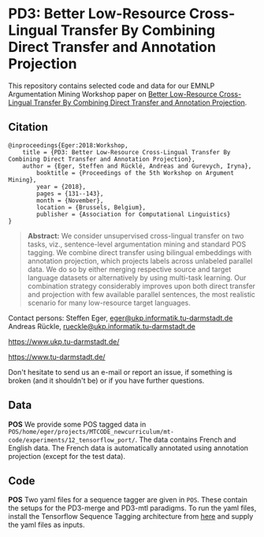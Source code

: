# PD3: Better Low-Resource Cross-Lingual Transfer By Combining Direct Transfer and Annotation Projection 

This repository contains selected code and data for our EMNLP Argumentation Mining Workshop paper on [Better Low-Resource Cross-Lingual Transfer By Combining Direct Transfer and Annotation Projection](https://aclanthology.coli.uni-saarland.de/papers/W18-5216/w18-5216). 

## Citation 

```
@inproceedings{Eger:2018:Workshop,
	title = {PD3: Better Low-Resource Cross-Lingual Transfer By Combining Direct Transfer and Annotation Projection},
	author = {Eger, Steffen and Rücklé, Andreas and Gurevych, Iryna},
        booktitle = {Proceedings of the 5th Workshop on Argument Mining},
        year = {2018},
        pages = {131--143},
        month = {November},
        location = {Brussels, Belgium},
        publisher = {Association for Computational Linguistics}
}
```
> **Abstract:** We consider unsupervised cross-lingual transfer on two tasks, viz., sentence-level argumentation mining and standard POS tagging. We combine direct transfer using bilingual embeddings with annotation projection, which projects labels across unlabeled parallel data. We do so by either merging respective source and target language datasets or alternatively by using multi-task learning. Our combination strategy considerably improves upon both direct transfer and projection with few available parallel sentences, the most realistic scenario for many low-resource target languages.

Contact persons: 
Steffen Eger, eger@ukp.informatik.tu-darmstadt.de
Andreas Rückle, rueckle@ukp.informatik.tu-darmstadt.de

https://www.ukp.tu-darmstadt.de/

https://www.tu-darmstadt.de/


Don't hesitate to send us an e-mail or report an issue, if something is broken (and it shouldn't be) or if you have further questions.

## Data

**POS** We provide some POS tagged data in ``POS/home/eger/projects/MTCODE_newcurriculum/mt-code/experiments/12_tensorflow_port/``. The data contains French and English data. The French data is automatically annotated using annotation projection (except for the test data).

## Code

**POS** Two yaml files for a sequence tagger are given in ``POS``. These contain the setups for the PD3-merge and PD3-mtl paradigms. To run the yaml files, install the Tensorflow Sequence Tagging architecture from [here](https://github.com/UKPLab/thesis2018-tk_mtl_sequence_tagging) and supply the yaml files as inputs.
